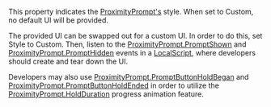 This property indicates the [ProximityPrompt's](https://developer.roblox.com/en-us/api-reference/class/ProximityPrompt) style. When set to Custom, no default UI will be provided.

The provided UI can be swapped out for a custom UI. In order to do this, set Style to Custom. Then, listen to the [ProximityPrompt.PromptShown](https://developer.roblox.com/en-us/api-reference/event/ProximityPrompt/PromptShown) and [ProximityPrompt.PromptHidden](https://developer.roblox.com/en-us/api-reference/event/ProximityPrompt/PromptHidden) events in a [LocalScript](https://developer.roblox.com/en-us/api-reference/class/LocalScript), where developers should create and tear down the UI.

Developers may also use [ProximityPrompt.PromptButtonHoldBegan](https://developer.roblox.com/en-us/api-reference/event/ProximityPrompt/PromptButtonHoldBegan) and [ProximityPrompt.PromptButtonHoldEnded](https://developer.roblox.com/en-us/api-reference/event/ProximityPrompt/PromptButtonHoldEnded) in order to utilize the [ProximityPrompt.HoldDuration](https://developer.roblox.com/en-us/api-reference/property/ProximityPrompt/HoldDuration) progress animation feature.